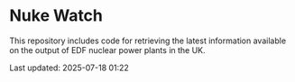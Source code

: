 # Nuke Watch

This repository includes code for retrieving the latest information available on the output of EDF nuclear power plants in the UK.

Last updated: 2025-07-18 01:22